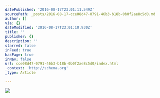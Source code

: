 ```yaml
---
datePublished: '2016-08-17T23:01:11.549Z'
sourcePath: _posts/2016-08-17-cce08d47-0791-46b3-b18b-0b0f2ae8c5d0.md
author: []
via: {}
dateModified: '2016-08-17T23:01:10.930Z'
title: ''
publisher: {}
description: ''
starred: false
inFeed: true
hasPage: true
inNav: false
url: cce08d47-0791-46b3-b18b-0b0f2ae8c5d0/index.html
_context: 'http://schema.org'
_type: Article

---
```

![](https://the-grid-user-content.s3-us-west-2.amazonaws.com/0c05ab92-ffb1-461c-a3bb-4a8e31eb6ee8.png)